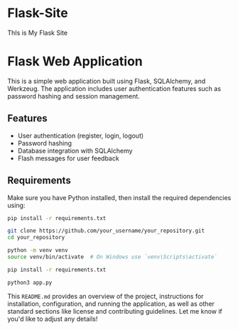 # Flask-Site
ThIs is My Flask Site


# Flask Web Application

This is a simple web application built using Flask, SQLAlchemy, and Werkzeug. The application includes user authentication features such as password hashing and session management.

## Features

- User authentication (register, login, logout)
- Password hashing
- Database integration with SQLAlchemy
- Flash messages for user feedback

## Requirements

Make sure you have Python installed, then install the required dependencies using:

```bash
pip install -r requirements.txt

git clone https://github.com/your_username/your_repository.git
cd your_repository

python -m venv venv
source venv/bin/activate  # On Windows use `venv\Scripts\activate`

pip install -r requirements.txt

python3 app.py

```
This `README.md` provides an overview of the project, instructions for installation, configuration, and running the application, as well as other standard sections like license and contributing guidelines. Let me know if you'd like to adjust any details!




